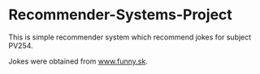 # Recommender-Systems-Project
This is simple recommender system which recommend jokes for subject PV254.

Jokes were obtained from www.funny.sk.
